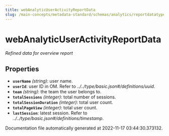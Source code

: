 ```yaml
---
title: webAnalyticUserActivityReportData
slug: /main-concepts/metadata-standard/schemas/analytics/reportdatatype/webanalyticuseractivityreportdata
---
```


# webAnalyticUserActivityReportData

*Refined data for overview report*

## Properties

- **`userName`** *(string)*: user name.
- **`userId`**: user ID in OM. Refer to *../../type/basic.json#/definitions/uuid*.
- **`team`** *(string)*: the team the user belongs to.
- **`totalSessions`** *(integer)*: total number of sessions.
- **`totalSessionDuration`** *(integer)*: total user count.
- **`totalPageView`** *(integer)*: total user count.
- **`lastSession`**: latest session. Refer to *../../type/basic.json#/definitions/timestamp*.


Documentation file automatically generated at 2022-11-17 03:44:30.373132.
